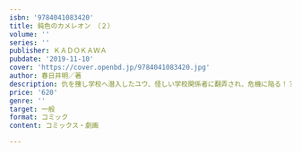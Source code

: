 ```yaml
---
isbn: '9784041083420'
title: 鈍色のカメレオン　（２）
volume: ''
series: ''
publisher: ＫＡＤＯＫＡＷＡ
pubdate: '2019-11-10'
cover: 'https://cover.openbd.jp/9784041083420.jpg'
author: 春日井明／著
description: 仇を捜し学校へ潜入したユウ、怪しい学校関係者に翻弄され、危機に陥る！？
price: '620'
genre: ''
target: 一般
format: コミック
content: コミックス・劇画

---
```

